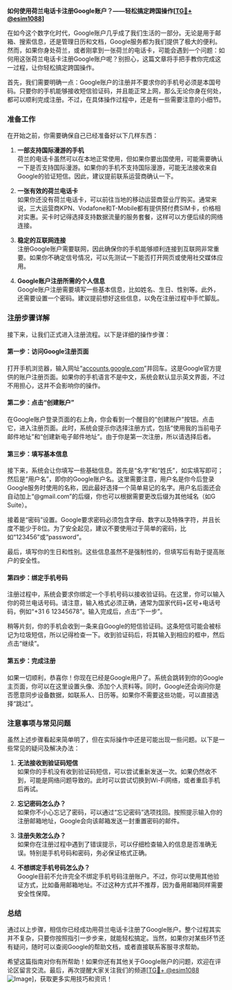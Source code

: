 **如何使用荷兰电话卡注册Google账户？——轻松搞定跨国操作[[TG💪+ @esim1088](https://t.me/s/esim1088)]**

在如今这个数字化时代，Google账户几乎成了我们生活的一部分。无论是用于邮箱、搜索信息，还是管理日历和文档，Google服务都为我们提供了极大的便利。然而，如果你身处荷兰，或者刚拿到一张荷兰的电话卡，可能会遇到一个问题：如何用这张荷兰电话卡注册Google账户呢？别担心，这篇文章将手把手教你完成这一过程，让你轻松搞定跨国操作。

首先，我们需要明确一点：Google账户的注册并不要求你的手机号必须是本国号码。只要你的手机能够接收短信验证码，并且能正常上网，那么无论你身在何处，都可以顺利完成注册。不过，在具体操作过程中，还是有一些需要注意的小细节。

### 准备工作

在开始之前，你需要确保自己已经准备好以下几样东西：

1. **一部支持国际漫游的手机**  
   荷兰的电话卡虽然可以在本地正常使用，但如果你要出国使用，可能需要确认一下是否支持国际漫游。如果你的手机不支持国际漫游，可能无法接收来自Google的验证短信。因此，建议提前联系运营商确认一下。

2. **一张有效的荷兰电话卡**  
   如果你还没有荷兰电话卡，可以前往当地的移动运营商营业厅购买。通常来说，三大运营商KPN、Vodafone和T-Mobile都有提供预付费SIM卡，价格相对实惠。买卡时记得选择支持数据流量的服务套餐，这样可以方便后续的网络连接。

3. **稳定的互联网连接**  
   注册Google账户需要联网，因此确保你的手机能够顺利连接到互联网非常重要。如果你不确定信号情况，可以先测试一下能否打开网页或使用社交媒体应用。

4. **Google账户注册所需的个人信息**  
   Google账户注册需要填写一些基本信息，比如姓名、生日、性别等。此外，还需要设置一个密码。建议提前想好这些信息，以免在注册过程中手忙脚乱。

### 注册步骤详解

接下来，让我们正式进入注册流程。以下是详细的操作步骤：

#### 第一步：访问Google注册页面

打开手机浏览器，输入网址“[accounts.google.com](http://accounts.google.com)”并回车。这是Google官方提供的账户注册页面。如果你的手机语言不是中文，系统会默认显示英文界面，不过不用担心，这并不会影响你的操作。

#### 第二步：点击“创建账户”

在Google账户登录页面的右上角，你会看到一个醒目的“创建账户”按钮。点击它，进入注册页面。此时，系统会提示你选择注册方式，包括“使用我的当前电子邮件地址”和“创建新电子邮件地址”。由于你是第一次注册，所以请选择后者。

#### 第三步：填写基本信息

接下来，系统会让你填写一些基础信息。首先是“名字”和“姓氏”，如实填写即可；然后是“用户名”，即你的Google账户名。这里需要注意，用户名是你今后登录Google服务时使用的名称，因此最好选择一个简单易记的名字。用户名后面还会自动加上“@gmail.com”的后缀，你也可以根据需要更改后缀为其他域名（如G Suite）。

接着是“密码”设置。Google要求密码必须包含字母、数字以及特殊字符，并且长度不能少于8位。为了安全起见，建议不要使用过于简单的密码，比如“123456”或“password”。

最后，填写你的生日和性别。这些信息虽然不是强制性的，但填写后有助于提高账户的安全性。

#### 第四步：绑定手机号码

注册过程中，系统会要求你绑定一个手机号码以接收验证码。在这里，你可以输入你的荷兰电话号码。请注意，输入格式必须正确，通常为国家代码+区号+电话号码，例如“+31 6 12345678”。输入完成后，点击“下一步”。

稍等片刻，你的手机会收到一条来自Google的短信验证码。这条短信可能会被标记为垃圾短信，所以记得检查一下。收到验证码后，将其输入到相应的框中，然后点击“继续”。

#### 第五步：完成注册

如果一切顺利，恭喜你！你现在已经是Google用户了。系统会跳转到你的Google主页面，你可以在这里设置头像、添加个人资料等。同时，Google还会询问你是否愿意同步设备数据，如联系人、日历等。如果你不需要这些功能，可以直接选择“跳过”。

### 注意事项与常见问题

虽然上述步骤看起来简单明了，但在实际操作中还是可能出现一些问题。以下是一些常见的疑问及解决办法：

1. **无法接收到验证码短信**  
   如果你的手机没有收到验证码短信，可以尝试重新发送一次。如果仍然收不到，可能是网络问题导致的。此时可以尝试切换到Wi-Fi网络，或者重启手机后再试。

2. **忘记密码怎么办？**  
   如果你不小心忘记了密码，可以通过“忘记密码”选项找回。按照提示输入你的注册邮箱地址，Google会向该邮箱发送一封重置密码的邮件。

3. **注册失败怎么办？**  
   如果你在注册过程中遇到了错误提示，可以仔细检查输入的信息是否准确无误。特别是手机号码和密码，务必保证格式正确。

4. **不想绑定手机号码怎么办？**  
   Google目前不允许完全不绑定手机号码注册账户。不过，你可以使用其他验证方式，比如备用邮箱地址。不过这种方式并不推荐，因为备用邮箱同样需要安全性保障。

### 总结

通过以上步骤，相信你已经成功用荷兰电话卡注册了Google账户。整个过程其实并不复杂，只要你按照指引一步步来，就能轻松搞定。当然，如果你对某些环节还有疑问，随时可以查阅Google的帮助文档，或者直接联系客服寻求帮助。

希望这篇指南对你有所帮助！如果你还有其他关于Google账户的问题，欢迎在评论区留言交流。最后，再次提醒大家关注我们的频道[[TG💪+ @esim1088](https://t.me/s/esim1088) ![Image](https://i.postimg.cc/4NQfJmqS/Snipaste-2025-05-13-00-14-12.png)]，获取更多实用技巧和资讯！